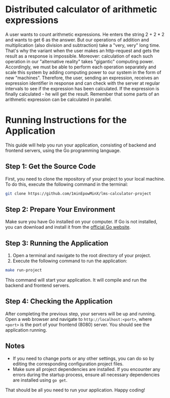 # Distributed calculator of arithmetic expressions
A user wants to count arithmetic expressions. He enters the string 2 + 2 * 2 and wants to get 6 as the answer. But our operations of addition and multiplication (also division and subtraction) take a "very, very" long time. That's why the variant when the user makes an http-request and gets the result as a response is impossible. Moreover: calculation of each such operation in our "alternative reality" takes "gigantic" computing power. Accordingly, we must be able to perform each operation separately and scale this system by adding computing power to our system in the form of new "machines". Therefore, the user, sending an expression, receives an expression identifier in response and can check with the server at regular intervals to see if the expression has been calculated. If the expression is finally calculated - he will get the result. Remember that some parts of an arithmetic expression can be calculated in parallel.

# Running Instructions for the Application

This guide will help you run your application, consisting of backend and frontend servers, using the Go programming language.

## Step 1: Get the Source Code

First, you need to clone the repository of your project to your local machine. To do this, execute the following command in the terminal:
```sh
git clone https://github.com/1minEpowMinX/lms-calculator-project
```
## Step 2: Prepare Your Environment

Make sure you have Go installed on your computer. If Go is not installed, you can download and install it from the [official Go website](https://golang.org/dl/).

## Step 3: Running the Application

1. Open a terminal and navigate to the root directory of your project.
2. Execute the following command to run the application:
```sh
make run-project
```
This command will start your application. It will compile and run the backend and frontend servers.

## Step 4: Checking the Application

After completing the previous step, your servers will be up and running. Open a web browser and navigate to `http://localhost:<port>`, where `<port>` is the port of your frontend (8080) server. You should see the application running.

## Notes

- If you need to change ports or any other settings, you can do so by editing the corresponding configuration project files.
- Make sure all project dependencies are installed. If you encounter any errors during the startup process, ensure all necessary dependencies are installed using `go get`.
<!--
## How it works?

  ![Untitled-2024-02-26-1032](https://github.com/1minEpowMinX/lms-calculator-project/assets/129176682/393293f6-2bc8-478b-bfc2-1bb027eaa8e0)  

## Endpoint Descriptions

- ```/submit``` - POST request to add a new arithmetic expression. Accepts a "content" parameter with the expression itself. Returns the ID of the added expression.
- ```/expressions/list``` - GET request to get a list of all expressions with their statuses.
- ```/expressions/get-by-id``` - GET request to get a specific expression by its ID. Accepts the "id" parameter.
- ```/operations``` - GET request to get a list of available operations with their execution times.
- ```/get-task``` - GET request to get a task to perform computational operations.
- ```/get-result``` - GET request to get the results of computational tasks.
- ```/status``` - GET request to get the list of available computing resources and their current status.
-->

That should be all you need to run your application. Happy coding!

